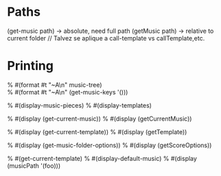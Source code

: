 # Paths
(get-music path) -> absolute, need full path
(getMusic path) -> relative to current folder
// Talvez se aplique a call-template vs callTemplate,etc.



# Printing

% #(format #t "~A\n" music-tree)	
% #(format #t "~A\n" (get-music-keys '()))

% #(display-music-pieces)
% #(display-templates)

% #(display (get-current-music))
% #(display (getCurrentMusic))

% #(display (get-current-template))
% #(display (getTemplate))

% #(display (get-music-folder-options))
% #(display (getScoreOptions))

% #(get-current-template)
% #(display-default-music)
% #(display (musicPath '(foo)))
